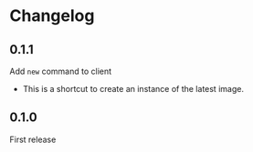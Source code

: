 Changelog
=========

0.1.1
-----

Add `new` command to client
- This is a shortcut to create an instance of the latest image.

0.1.0
-----

First release

